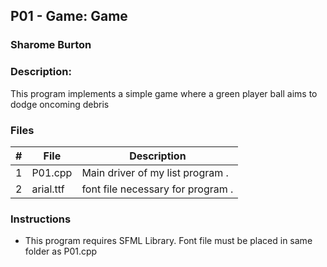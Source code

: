 ## P01 - Game: Game
### Sharome Burton
### Description:

This program implements a simple game where a green player ball aims to dodge oncoming debris

### Files

|   #   | File     | Description                      |
| :---: | -------- | -------------------------------- |
|   1   | P01.cpp | Main driver of my list program . |
|   2   | arial.ttf | font file necessary for program . |


### Instructions

- This program requires SFML Library. Font file must be placed in same folder as P01.cpp

